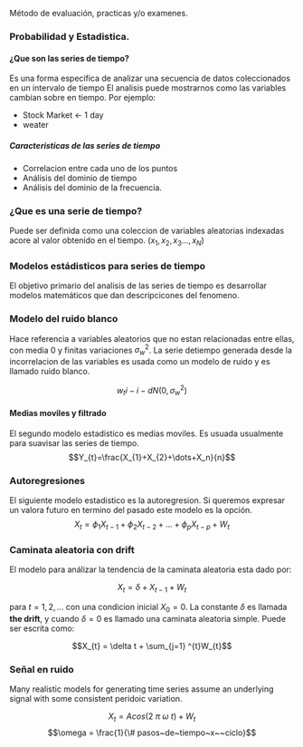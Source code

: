 Método de evaluación, practicas y/o examenes.


### Probabilidad y Estadistica.

#### ¿Que son las series de tiempo?
Es una forma especifica de analizar una secuencia de datos coleccionados en un intervalo de tiempo
El analisis puede mostrarnos como las variables cambian sobre en tiempo. Por ejemplo:
- Stock Market $\leftarrow$ 1 day
- weater 

##### Caracteristicas de las series de tiempo
- Correlacion entre cada uno de los puntos
- Análisis del dominio de tiempo
- Análisis del dominio de la frecuencia.

### ¿Que es una serie de tiempo?
Puede ser definida como una coleccion de variables aleatorias indexadas acore al valor obtenido en el tiempo. $(x_{1}, x_{2}, x_{3}\dots, x_{N})$ 

### Modelos estádisticos para series de tiempo
El objetivo primario del analisis de las series de tiempo es desarrollar modelos matemáticos que dan descripcicones del fenomeno.

### Modelo del ruido blanco
Hace referencia a variables aleatorios que no estan relacionadas entre ellas, con media 0 y finitas variaciones $\sigma^{2}_w$. La serie detiempo generada desde la incorrelacion de las variables es usada como un modelo de ruido y es llamado ruido blanco.

$$w_{t} i-i-dN(0,\sigma^{2}_{w})$$ 
#### Medias moviles y filtrado
El segundo modelo estadistico es medias moviles. Es usuada usualmente para suavisar las series de tiempo.
$$Y_{t}=\frac{X_{1}+X_{2}+\dots+X_n}{n}$$

### Autoregresiones
El siguiente modelo estadistico es la autoregresion. Si queremos expresar un valora futuro en termino del pasado este modelo es la opción.
$$X_{t}= \phi_{1} X_{t-1}+\phi _{2}X_{t-2}+\dots+\phi_{p}X_{t-p} +W_{t}$$

### Caminata aleatoria con drift
El modelo para análizar la tendencia de la caminata aleatoria esta dado por:

$$X_{t}= \delta + X_{t-1}+W_{t}$$

para $t=1,2,\dots$ con una condicion inicial $X_{0}=0$. La constante $\delta$ es llamada **the drift**, y cuando $\delta = 0$ es llamado una caminata aleatoria simple. Puede ser escrita como:

$$X_{t} = \delta t + \sum_{j=1} ^{t}W_{t}$$

### Señal en ruido
Many realistic models for generating time series assume an underlying signal with some consistent peridoic variation.

$$X_{t}=Acos(2~\pi~\omega~t) +W_{t}$$
$$\omega = \frac{1}{\# pasos~de~tiempo~x~~ciclo}$$

